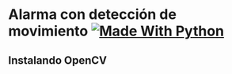 # Alarma con detección de movimiento    [![Made With Python](https://img.shields.io/badge/Made_With-Python-blue)](http://golang.org)

## Instalando OpenCV
